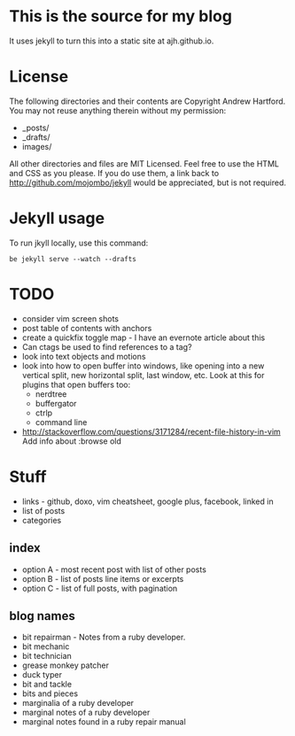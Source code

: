 # This is the source for my blog

It uses jekyll to turn this into a static site at ajh.github.io.

# License

The following directories and their contents are Copyright Andrew Hartford. You may not reuse anything therein without my permission:

* \_posts/
* \_drafts/
* images/

All other directories and files are MIT Licensed. Feel free to use the HTML and CSS as you please. If you do use them, a link back to http://github.com/mojombo/jekyll would be appreciated, but is not required.

# Jekyll usage

To run jkyll locally, use this command:

    be jekyll serve --watch --drafts

# TODO

* consider vim screen shots
* post table of contents with anchors
* create a quickfix toggle map - I have an evernote article about this
* Can ctags be used to find references to a tag?
* look into text objects and motions
* look into how to open buffer into windows, like opening into a new
  vertical split, new horizontal split, last window, etc. Look at this
  for plugins that open buffers too:
  * nerdtree
  * buffergator
  * ctrlp
  * command line
* http://stackoverflow.com/questions/3171284/recent-file-history-in-vim
  Add info about :browse old

# Stuff

* links - github, doxo, vim cheatsheet, google plus, facebook, linked in
* list of posts
* categories

## index

* option A - most recent post with list of other posts
* option B - list of posts line items or excerpts
* option C - list of full posts, with pagination

## blog names

* bit repairman - Notes from a ruby developer.
* bit mechanic
* bit technician
* grease monkey patcher
* duck typer
* bit and tackle
* bits and pieces
* marginalia of a ruby developer
* marginal notes of a ruby developer
* marginal notes found in a ruby repair manual
